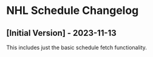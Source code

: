 # NHL Schedule Changelog

## [Initial Version] - 2023-11-13
This includes just the basic schedule fetch functionality. 
